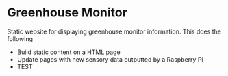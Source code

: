 # Greenhouse Monitor

Static website for displaying greenhouse monitor information. This does the following

- Build static content on a HTML page
- Update pages with new sensory data outputted by a Raspberry Pi
- TEST
